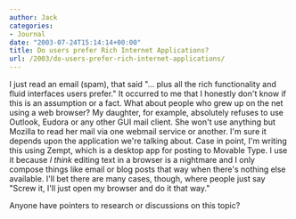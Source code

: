 ```yaml
---
author: Jack
categories:
- Journal
date: "2003-07-24T15:14:14+00:00"
title: Do users prefer Rich Internet Applications?
url: /2003/do-users-prefer-rich-internet-applications/
---
```


I just read an email (spam), that said "&#8230; plus all the rich functionality and fluid interfaces users prefer." It occurred to me that I honestly don't know if this is an assumption or a fact. What about people who grew up on the net using a web browser? My daughter, for example, absolutely refuses to use Outlook, Eudora or any other GUI mail client. She won't use anything but Mozilla to read her mail via one webmail service or another. I'm sure it depends upon the application we're talking about. Case in point, I'm writing this using Zempt, which is a desktop app for posting to Movable Type. I use it because _I think_ editing text in a browser is a nightmare and I only compose things like email or blog posts that way when there's nothing else available. I'll bet there are many cases, though, where people just say "Screw it, I'll just open my browser and do it that way."

Anyone have pointers to research or discussions on this topic?